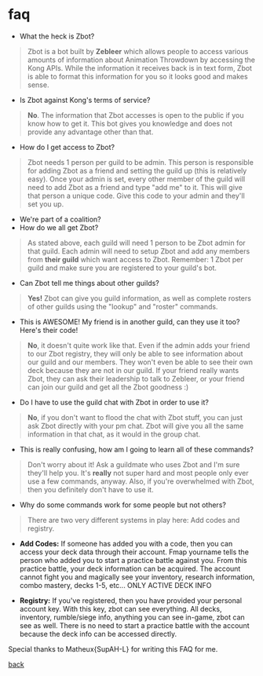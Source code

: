 # faq
 * What the heck is Zbot?

>Zbot is a bot built by **Zebleer** which allows people to access various amounts of information about Animation Throwdown by accessing the Kong APIs. While the information it receives back is in text form, Zbot is able to format this information for you so it looks good and makes sense. 
 
 * Is Zbot against Kong's terms of service?

>**No**. The information that Zbot accesses is open to the public if you know how to get it. This bot gives you knowledge and does not provide any advantage other than that.

 * How do I get access to Zbot?

>Zbot needs 1 person per guild to be admin. This person is responsible for adding Zbot as a friend and setting the guild up (this is relatively easy). Once your admin is set, every other member of the guild will need to add Zbot as a friend and type "add me" to it. This will give that person a unique code. Give this code to your admin and they'll set you up.

 * We're part of a coalition? 
 * How do we all get Zbot?

 >As stated above, each guild will need 1 person to be Zbot admin for that guild. Each admin will need to setup Zbot and add any members from **their guild** which want access to Zbot. Remember: 1 Zbot per guild and make sure you are registered to your guild's bot.

 * Can Zbot tell me things about other guilds?

>**Yes!** Zbot can give you guild information, as well as complete rosters of other guilds using the "lookup" and "roster" commands.

 * This is AWESOME! My friend is in another guild, can they use it too? Here's their code!

>**No**, it doesn't quite work like that. Even if the admin adds your friend to our Zbot registry, they will only be able to see information about our guild and our members. They won't even be able to see their own deck because they are not in our guild. If your friend really wants Zbot, they can ask their leadership to talk to Zebleer, or your friend can join our guild and get all the Zbot goodness :)

 * Do I have to use the guild chat with Zbot in order to use it?

>**No**, if you don't want to flood the chat with Zbot stuff, you can just ask Zbot directly with your pm chat. Zbot will give you all the same information in that chat, as it would in the group chat. 

 * This is really confusing, how am I going to learn all of these commands?

>Don't worry about it! Ask a guildmate who uses Zbot and I'm sure they'll help you. It's **really** not super hard and most people only ever use a few commands, anyway. Also, if you're overwhelmed with Zbot, then you definitely don't have to use it.

 * Why do some commands work for some people but not others?

>There are two very different systems in play here: Add codes and registry.

* **Add Codes:**
If someone has added you with a code, then you can access your deck data through their account. Fmap yourname tells the person who added you to start a practice battle against you. From this practice battle, your deck information can be acquired. The account cannot fight you and magically see your inventory, research information, combo mastery, decks 1-5, etc... ONLY ACTIVE DECK INFO

 * **Registry:**
If you've registered, then you have provided your personal account key. With this key, zbot can see everything. All decks, inventory, rumble/siege info, anything you can see in-game, zbot can see as well. There is no need to start a practice battle with the account because the deck info can be accessed directly.

Special thanks to Matheux{SupAH-L} for writing this FAQ for me.


[back](index)
<!--stackedit_data:
eyJoaXN0b3J5IjpbLTM3MjkyMjkwMyw3MzA5OTgxMTZdfQ==
-->
